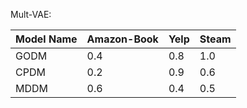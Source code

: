 Mult-VAE:

| **Model Name** | **Amazon-Book** | **Yelp** | **Steam** |
|----------------|-----------------|----------|-----------|
| GODM           |0.4              | 0.8      | 1.0       |
| CPDM           |0.2              | 0.9      | 0.6       |
| MDDM           |0.6              | 0.4      | 0.5       |
